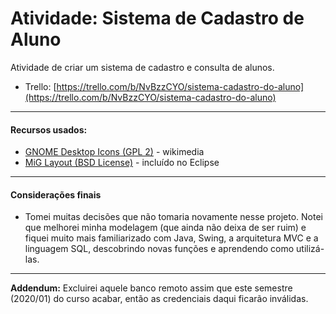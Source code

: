 # Atividade: Sistema de Cadastro de Aluno
Atividade de criar um sistema de cadastro e consulta de alunos.

 * Trello: [https://trello.com/b/NvBzzCYO/sistema-cadastro-do-aluno](https://trello.com/b/NvBzzCYO/sistema-cadastro-do-aluno)

---

#### Recursos usados:
 * [GNOME Desktop Icons (GPL 2)](https://commons.wikimedia.org/wiki/GNOME_Desktop_icons) - wikimedia
 * [MiG Layout (BSD License)](http://www.miglayout.com/) - incluído no Eclipse

---

#### Considerações finais
 * Tomei muitas decisões que não tomaria novamente nesse projeto. Notei que melhorei minha modelagem (que ainda não deixa de ser ruim) e fiquei muito mais familiarizado com Java, Swing, a arquitetura MVC e a linguagem SQL, descobrindo novas funções e aprendendo como utilizá-las.

---

**Addendum:** Excluirei aquele banco remoto assim que este semestre (2020/01) do curso acabar, então as credenciais daqui ficarão inválidas.
